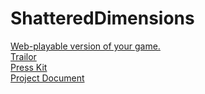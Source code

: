 # ShatteredDimensions

[Web-playable version of your game.](https://avwarrier.itch.io/shattered-dimensions)  
[Trailor](https://youtu.be/-zDo1VSA-OQ)  
[Press Kit](https://anunayakhaury.github.io/ShatteredDimensions/)  
[Project Document](https://github.com/AnunayAkhaury/ShatteredDimensions/blob/main/ProjectDocument.md)
